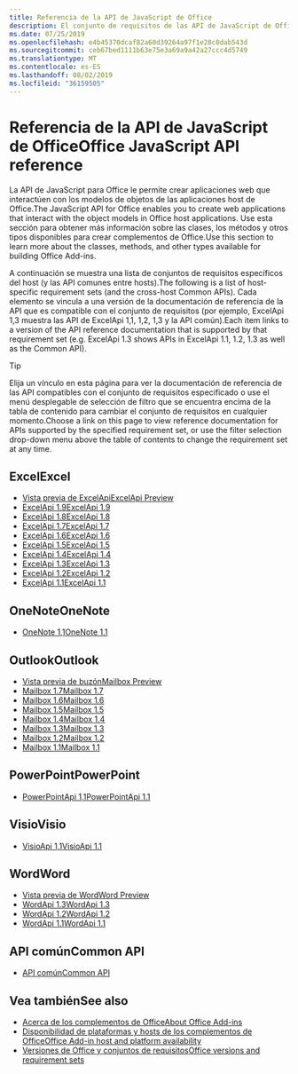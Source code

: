 ```yaml
---
title: Referencia de la API de JavaScript de Office
description: El conjunto de requisitos de las API de JavaScript de Office por host
ms.date: 07/25/2019
ms.openlocfilehash: e4b45370dcaf82a60d39264a97f1e28c0dab543d
ms.sourcegitcommit: ceb67bed1111b63e75e3a69a9a42a27ccc4d5749
ms.translationtype: MT
ms.contentlocale: es-ES
ms.lasthandoff: 08/02/2019
ms.locfileid: "36159505"
---
```

# <a name="office-javascript-api-reference"></a><span data-ttu-id="640ad-103">Referencia de la API de JavaScript de Office</span><span class="sxs-lookup"><span data-stu-id="640ad-103">Office JavaScript API reference</span></span>

<span data-ttu-id="640ad-104">La API de JavaScript para Office le permite crear aplicaciones web que interactúen con los modelos de objetos de las aplicaciones host de Office.</span><span class="sxs-lookup"><span data-stu-id="640ad-104">The JavaScript API for Office enables you to create web applications that interact with the object models in Office host applications.</span></span> <span data-ttu-id="640ad-105">Use esta sección para obtener más información sobre las clases, los métodos y otros tipos disponibles para crear complementos de Office.</span><span class="sxs-lookup"><span data-stu-id="640ad-105">Use this section to learn more about the classes, methods, and other types available for building Office Add-ins.</span></span>

<span data-ttu-id="640ad-106">A continuación se muestra una lista de conjuntos de requisitos específicos del host (y las API comunes entre hosts).</span><span class="sxs-lookup"><span data-stu-id="640ad-106">The following is a list of host-specific requirement sets (and the cross-host Common APIs).</span></span> <span data-ttu-id="640ad-107">Cada elemento se vincula a una versión de la documentación de referencia de la API que es compatible con el conjunto de requisitos (por ejemplo, ExcelApi 1,3 muestra las API de ExcelApi 1,1, 1,2, 1,3 y la API común).</span><span class="sxs-lookup"><span data-stu-id="640ad-107">Each item links to a version of the API reference documentation that is supported by that requirement set (e.g. ExcelApi 1.3 shows APIs in ExcelApi 1.1, 1.2, 1.3 as well as the Common API).</span></span>

> [!TIP]
> <span data-ttu-id="640ad-108">Elija un vínculo en esta página para ver la documentación de referencia de las API compatibles con el conjunto de requisitos especificado o use el menú desplegable de selección de filtro que se encuentra encima de la tabla de contenido para cambiar el conjunto de requisitos en cualquier momento.</span><span class="sxs-lookup"><span data-stu-id="640ad-108">Choose a link on this page to view reference documentation for APIs supported by the specified requirement set, or use the filter selection drop-down menu above the table of contents to change the requirement set at any time.</span></span>

## <a name="excel"></a><span data-ttu-id="640ad-109">Excel</span><span class="sxs-lookup"><span data-stu-id="640ad-109">Excel</span></span>

- [<span data-ttu-id="640ad-110">Vista previa de ExcelApi</span><span class="sxs-lookup"><span data-stu-id="640ad-110">ExcelApi Preview</span></span>](/javascript/api/excel?view=excel-js-preview)
- [<span data-ttu-id="640ad-111">ExcelApi 1.9</span><span class="sxs-lookup"><span data-stu-id="640ad-111">ExcelApi 1.9</span></span>](/javascript/api/excel?view=excel-js-1.9)
- [<span data-ttu-id="640ad-112">ExcelApi 1.8</span><span class="sxs-lookup"><span data-stu-id="640ad-112">ExcelApi 1.8</span></span>](/javascript/api/excel?view=excel-js-1.8)
- [<span data-ttu-id="640ad-113">ExcelApi 1.7</span><span class="sxs-lookup"><span data-stu-id="640ad-113">ExcelApi 1.7</span></span>](/javascript/api/excel?view=excel-js-1.7)
- [<span data-ttu-id="640ad-114">ExcelApi 1.6</span><span class="sxs-lookup"><span data-stu-id="640ad-114">ExcelApi 1.6</span></span>](/javascript/api/excel?view=excel-js-1.6)
- [<span data-ttu-id="640ad-115">ExcelApi 1.5</span><span class="sxs-lookup"><span data-stu-id="640ad-115">ExcelApi 1.5</span></span>](/javascript/api/excel?view=excel-js-1.5)
- [<span data-ttu-id="640ad-116">ExcelApi 1.4</span><span class="sxs-lookup"><span data-stu-id="640ad-116">ExcelApi 1.4</span></span>](/javascript/api/excel?view=excel-js-1.4)
- [<span data-ttu-id="640ad-117">ExcelApi 1.3</span><span class="sxs-lookup"><span data-stu-id="640ad-117">ExcelApi 1.3</span></span>](/javascript/api/excel?view=excel-js-1.3)
- [<span data-ttu-id="640ad-118">ExcelApi 1.2</span><span class="sxs-lookup"><span data-stu-id="640ad-118">ExcelApi 1.2</span></span>](/javascript/api/excel?view=excel-js-1.2)
- [<span data-ttu-id="640ad-119">ExcelApi 1.1</span><span class="sxs-lookup"><span data-stu-id="640ad-119">ExcelApi 1.1</span></span>](/javascript/api/excel?view=excel-js-1.1)

## <a name="onenote"></a><span data-ttu-id="640ad-120">OneNote</span><span class="sxs-lookup"><span data-stu-id="640ad-120">OneNote</span></span>

- [<span data-ttu-id="640ad-121">OneNote 1,1</span><span class="sxs-lookup"><span data-stu-id="640ad-121">OneNote 1.1</span></span>](/javascript/api/onenote?view=onenote-js-1.1)

## <a name="outlook"></a><span data-ttu-id="640ad-122">Outlook</span><span class="sxs-lookup"><span data-stu-id="640ad-122">Outlook</span></span>

- [<span data-ttu-id="640ad-123">Vista previa de buzón</span><span class="sxs-lookup"><span data-stu-id="640ad-123">Mailbox Preview</span></span>](/javascript/api/outlook?view=outlook-js-preview)
- [<span data-ttu-id="640ad-124">Mailbox 1.7</span><span class="sxs-lookup"><span data-stu-id="640ad-124">Mailbox 1.7</span></span>](/javascript/api/outlook?view=outlook-js-1.7)
- [<span data-ttu-id="640ad-125">Mailbox 1.6</span><span class="sxs-lookup"><span data-stu-id="640ad-125">Mailbox 1.6</span></span>](/javascript/api/outlook?view=outlook-js-1.6)
- [<span data-ttu-id="640ad-126">Mailbox 1.5</span><span class="sxs-lookup"><span data-stu-id="640ad-126">Mailbox 1.5</span></span>](/javascript/api/outlook?view=outlook-js-1.5)
- [<span data-ttu-id="640ad-127">Mailbox 1.4</span><span class="sxs-lookup"><span data-stu-id="640ad-127">Mailbox 1.4</span></span>](/javascript/api/outlook?view=outlook-js-1.4)
- [<span data-ttu-id="640ad-128">Mailbox 1.3</span><span class="sxs-lookup"><span data-stu-id="640ad-128">Mailbox 1.3</span></span>](/javascript/api/outlook?view=outlook-js-1.3)
- [<span data-ttu-id="640ad-129">Mailbox 1.2</span><span class="sxs-lookup"><span data-stu-id="640ad-129">Mailbox 1.2</span></span>](/javascript/api/outlook?view=outlook-js-1.2)
- [<span data-ttu-id="640ad-130">Mailbox 1.1</span><span class="sxs-lookup"><span data-stu-id="640ad-130">Mailbox 1.1</span></span>](/javascript/api/outlook?view=outlook-js-1.1)

## <a name="powerpoint"></a><span data-ttu-id="640ad-131">PowerPoint</span><span class="sxs-lookup"><span data-stu-id="640ad-131">PowerPoint</span></span>

- [<span data-ttu-id="640ad-132">PowerPointApi 1,1</span><span class="sxs-lookup"><span data-stu-id="640ad-132">PowerPointApi 1.1</span></span>](/javascript/api/powerpoint?view=powerpoint-js-1.1)

## <a name="visio"></a><span data-ttu-id="640ad-133">Visio</span><span class="sxs-lookup"><span data-stu-id="640ad-133">Visio</span></span>

- [<span data-ttu-id="640ad-134">VisioApi 1,1</span><span class="sxs-lookup"><span data-stu-id="640ad-134">VisioApi 1.1</span></span>](/javascript/api/visio?view=visio-js-1.1)

## <a name="word"></a><span data-ttu-id="640ad-135">Word</span><span class="sxs-lookup"><span data-stu-id="640ad-135">Word</span></span>

- [<span data-ttu-id="640ad-136">Vista previa de Word</span><span class="sxs-lookup"><span data-stu-id="640ad-136">Word Preview</span></span>](/javascript/api/word?view=word-js-preview)
- [<span data-ttu-id="640ad-137">WordApi 1.3</span><span class="sxs-lookup"><span data-stu-id="640ad-137">WordApi 1.3</span></span>](/javascript/api/word?view=word-js-1.3)
- [<span data-ttu-id="640ad-138">WordApi 1.2</span><span class="sxs-lookup"><span data-stu-id="640ad-138">WordApi 1.2</span></span>](/javascript/api/word?view=word-js-1.2)
- [<span data-ttu-id="640ad-139">WordApi 1.1</span><span class="sxs-lookup"><span data-stu-id="640ad-139">WordApi 1.1</span></span>](/javascript/api/word?view=word-js-1.1)

## <a name="common-api"></a><span data-ttu-id="640ad-140">API común</span><span class="sxs-lookup"><span data-stu-id="640ad-140">Common API</span></span>

- [<span data-ttu-id="640ad-141">API común</span><span class="sxs-lookup"><span data-stu-id="640ad-141">Common API</span></span>](/javascript/api/office?view=common-js)

## <a name="see-also"></a><span data-ttu-id="640ad-142">Vea también</span><span class="sxs-lookup"><span data-stu-id="640ad-142">See also</span></span>

- [<span data-ttu-id="640ad-143">Acerca de los complementos de Office</span><span class="sxs-lookup"><span data-stu-id="640ad-143">About Office Add-ins</span></span>](/office/dev/add-ins/overview)
- [<span data-ttu-id="640ad-144">Disponibilidad de plataformas y hosts de los complementos de Office</span><span class="sxs-lookup"><span data-stu-id="640ad-144">Office Add-in host and platform availability</span></span>](/office/dev/add-ins/overview/office-add-in-availability)
- [<span data-ttu-id="640ad-145">Versiones de Office y conjuntos de requisitos</span><span class="sxs-lookup"><span data-stu-id="640ad-145">Office versions and requirement sets</span></span>](/office/dev/add-ins/develop/office-versions-and-requirement-sets)
